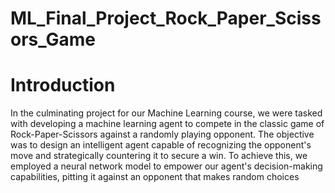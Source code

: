 # ML_Final_Project_Rock_Paper_Scissors_Game

# Introduction
In the culminating project for our Machine Learning course, we were tasked with developing a machine learning agent to compete in the classic game of Rock-Paper-Scissors against a randomly playing opponent. The objective was to design an intelligent agent capable of recognizing the opponent's move and strategically countering it to secure a win. To achieve this, we employed a neural network model to empower our agent's decision-making capabilities, pitting it against an opponent that makes random choices

